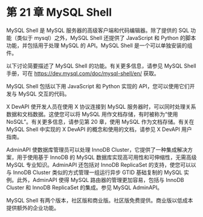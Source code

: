 # 第 21 章 MySQL Shell

MySQL Shell 是 MySQL 服务器的高级客户端和代码编辑器。除了提供的 SQL 功能（类似于 mysql）之外，MySQL Shell 还提供了 JavaScript 和 Python 的脚本功能，并包括用于处理 MySQL 的 API。MySQL Shell 是一个可以单独安装的组件。

以下讨论简要描述了 MySQL Shell 的功能。有关更多信息，请参见 MySQL Shell 手册，可在 https://dev.mysql.com/doc/mysql-shell/en/ 获取。

MySQL Shell 包括以下用 JavaScript 和 Python 实现的 API，您可以使用它们开发与 MySQL 交互的代码。

X DevAPI 使开发人员在使用 X 协议连接到 MySQL 服务器时，可以同时处理关系数据和文档数据。这使您可以将 MySQL 用作文档存储，有时被称为“使用 NoSQL”。有关更多信息，请参见第 20 章，使用 MySQL 作为文档存储。有关在 MySQL Shell 中实现的 X DevAPI 的概念和使用的文档，请参见 X DevAPI 用户指南。

AdminAPI 使数据库管理员可以处理 InnoDB Cluster，它提供了一种集成解决方案，用于使用基于 InnoDB 的 MySQL 数据库实现高可用性和可伸缩性，无需高级 MySQL 专业知识。AdminAPI 还包括对 InnoDB ReplicaSet 的支持，使您可以以与 InnoDB Cluster 类似的方式管理一组运行异步 GTID 基础复制的 MySQL 实例。此外，AdminAPI 使得 MySQL 路由器的管理更加容易，包括与 InnoDB Cluster 和 InnoDB ReplicaSet 的集成。参见 MySQL AdminAPI。

MySQL Shell 有两个版本，社区版和商业版。社区版免费提供。商业版以低成本提供额外的企业功能。